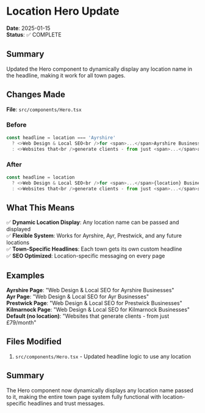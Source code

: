 # Location Hero Update

**Date**: 2025-01-15  
**Status**: ✅ COMPLETE

## Summary

Updated the Hero component to dynamically display any location name in the headline, making it work for all town pages.

## Changes Made

**File**: `src/components/Hero.tsx`

### Before
```typescript
const headline = location === 'Ayrshire' 
  ? <>Web Design & Local SEO<br />for <span>...</span>Ayrshire Businesses</>...</span></>
  : <>Websites that<br />generate clients - from just <span>...</span>£79/month</>...</span></>;
```

### After
```typescript
const headline = location 
  ? <>Web Design & Local SEO<br />for <span>...</span>{location} Businesses</>...</span></>
  : <>Websites that<br />generate clients - from just <span>...</span>£79/month</>...</span></>;
```

## What This Means

✅ **Dynamic Location Display**: Any location name can be passed and displayed  
✅ **Flexible System**: Works for Ayrshire, Ayr, Prestwick, and any future locations  
✅ **Town-Specific Headlines**: Each town gets its own custom headline  
✅ **SEO Optimized**: Location-specific messaging on every page  

## Examples

**Ayrshire Page**: "Web Design & Local SEO for Ayrshire Businesses"  
**Ayr Page**: "Web Design & Local SEO for Ayr Businesses"  
**Prestwick Page**: "Web Design & Local SEO for Prestwick Businesses"  
**Kilmarnock Page**: "Web Design & Local SEO for Kilmarnock Businesses"  
**Default (no location)**: "Websites that generate clients - from just £79/month"

## Files Modified

1. `src/components/Hero.tsx` - Updated headline logic to use any location

## Summary

The Hero component now dynamically displays any location name passed to it, making the entire town page system fully functional with location-specific headlines and trust messages.
